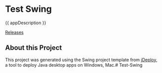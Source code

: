 # Test Swing

{{ appDescription }}

[Releases](https://github.com/kushaldutta/test-swing/releases)

## About this Project

This project was generated using the Swing project template from [jDeploy](https://www.jdeploy.com), a tool to deploy Java desktop apps on Windows, Mac.# Test-Swing
